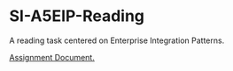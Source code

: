 # SI-A5EIP-Reading
A reading task centered on Enterprise Integration Patterns.

[Assignment Document.](https://github.com/FrederikBlem/SI-A5EIP-Reading/blob/main/A5-EIP.pdf)
